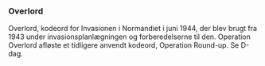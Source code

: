 ### Overlord


Overlord, kodeord for Invasionen i Normandiet i juni 1944, der blev brugt fra 1943 under invasionsplanlægningen og forberedelserne til den. Operation Overlord afløste et tidligere anvendt kodeord, Operation Round-up. Se D-dag.